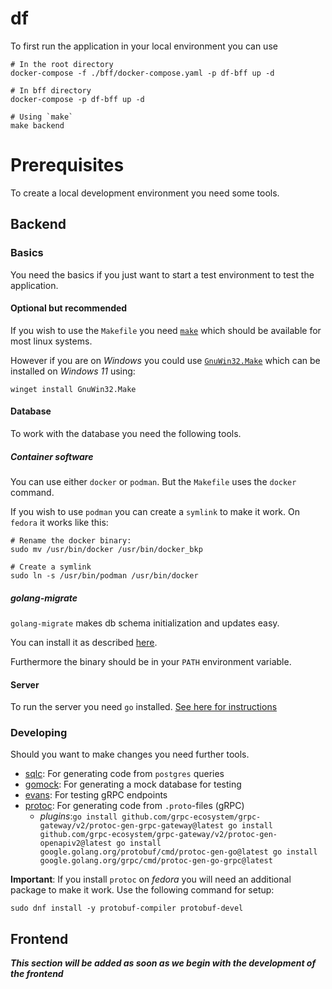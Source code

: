 # df

To first run the application in your local environment you can use 

```
# In the root directory
docker-compose -f ./bff/docker-compose.yaml -p df-bff up -d 
 
# In bff directory
docker-compose -p df-bff up -d 

# Using `make`
make backend
``` 

# Prerequisites

To create a local development environment you need some tools.

## Backend
### Basics

You need the basics if you just want to start a test environment to test the application.

#### Optional but recommended
If you wish to use the `Makefile` you need [`make`](https://www.gnu.org/software/make/) which should be available for most linux systems. 

However if you are on *Windows* you could use [`GnuWin32.Make`](https://gnuwin32.sourceforge.net/install.html) which can be installed on *Windows 11* using:

```
winget install GnuWin32.Make
```

#### Database

To work with the database you need the following tools.

##### Container software

You can use either `docker` or `podman`. But the `Makefile` uses the `docker` command. 

If you wish to use `podman` you can create a `symlink` to make it work.
On `fedora` it works like this:

```
# Rename the docker binary:
sudo mv /usr/bin/docker /usr/bin/docker_bkp

# Create a symlink
sudo ln -s /usr/bin/podman /usr/bin/docker
```

##### golang-migrate

`golang-migrate` makes db schema initialization and updates easy.

You can install it as described [here](https://github.com/golang-migrate/migrate/tree/master/cmd/migrate).

Furthermore the binary should be in your `PATH` environment variable.


#### Server

To run the server you need `go` installed. [See here for instructions](https://go.dev/doc/install)

### Developing

Should you want to make changes you need further tools.

- [sqlc](https://docs.sqlc.dev/en/stable/overview/install.html): For generating code from `postgres` queries
- [gomock](https://github.com/uber-go/mock): For generating a mock database for testing
- [evans](https://github.com/ktr0731/evans): For testing gRPC endpoints
- [protoc](https://grpc.io/docs/protoc-installation/): For generating code from `.proto`-files (gRPC)
  - *plugins*:```
        go install github.com/grpc-ecosystem/grpc-gateway/v2/protoc-gen-grpc-gateway@latest
        go install github.com/grpc-ecosystem/grpc-gateway/v2/protoc-gen-openapiv2@latest
        go install google.golang.org/protobuf/cmd/protoc-gen-go@latest
        go install google.golang.org/grpc/cmd/protoc-gen-go-grpc@latest
        ```

**Important**: If you install `protoc` on *fedora* you will need an additional package to make it work. Use the following command for setup:
```
sudo dnf install -y protobuf-compiler protobuf-devel
``` 


## Frontend

***This section will be added as soon as we begin with the development of the frontend***